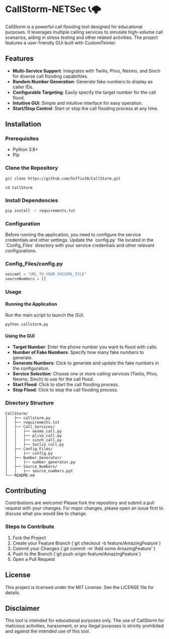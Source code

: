 
# CallStorm-NETSec 📞🌩️

CallStorm is a powerful call flooding tool designed for educational purposes. It leverages multiple calling services to simulate high-volume call scenarios, aiding in stress testing and other related activities. The project features a user-friendly GUI built with CustomTkinter.

## Features

- **Multi-Service Support**: Integrates with Twilio, Plivo, Nexmo, and Sinch for diverse call flooding capabilities.
- **Random Number Generation**: Generate fake numbers to display as caller IDs.
- **Configurable Targeting**: Easily specify the target number for the call flood.
- **Intuitive GUI**: Simple and intuitive interface for easy operation.
- **Start/Stop Control**: Start or stop the call flooding process at any time.

## Installation

### Prerequisites

- Python 3.8+
- Pip

### Clone the Repository

```bash
git clone https://github.com/Suffix30/CallStorm.git
```
```
cd CallStorm
```

### Install Dependencies

```bash
pip install -r requirements.txt
```

### Configuration

Before running the application, you need to configure the service credentials and other settings. Update the \`config.py\` file located in the \`Config_Files\` directory with your service credentials and other relevant configurations.

### Config_Files/config.py

```python
voiceml = "URL_TO_YOUR_VOICEML_FILE"
sourceNumbers = []
```

### Usage

#### Running the Application

Run the main script to launch the GUI.

```bash
python callstorm.py
```

#### Using the GUI

- **Target Number**: Enter the phone number you want to flood with calls.
- **Number of Fake Numbers**: Specify how many fake numbers to generate.
- **Generate Numbers**: Click to generate and update the fake numbers in the configuration.
- **Service Selection**: Choose one or more calling services (Twilio, Plivo, Nexmo, Sinch) to use for the call flood.
- **Start Flood**: Click to start the call flooding process.
- **Stop Flood**: Click to stop the call flooding process.

### Directory Structure

```
CallStorm/
│   ├── callstorm.py
│   ├── requirements.txt
│   ├── Call_Services/
│   │   ├── nexmo_call.py
│   │   ├── plivo_call.py
│   │   ├── sinch_call.py
│   │   ├── twilio_call.py
│   ├── Config_Files/
│   │   ├── config.py
│   ├── Number_Generator/
│   │   ├── number_generator.py
│   ├── Source_Numbers/
│   │   ├── source_numbers.pyt
└── README.md
```

## Contributing

Contributions are welcome! Please fork the repository and submit a pull request with your changes. For major changes, please open an issue first to discuss what you would like to change.

### Steps to Contribute

1. Fork the Project
2. Create your Feature Branch (\`git checkout -b feature/AmazingFeature\`)
3. Commit your Changes (\`git commit -m 'Add some AmazingFeature'\`)
4. Push to the Branch (\`git push origin feature/AmazingFeature\`)
5. Open a Pull Request

## License

This project is licensed under the MIT License. See the LICENSE file for details.

## Disclaimer

This tool is intended for educational purposes only. The use of CallStorm for malicious activities, harassment, or any illegal purposes is strictly prohibited and against the intended use of this tool.
